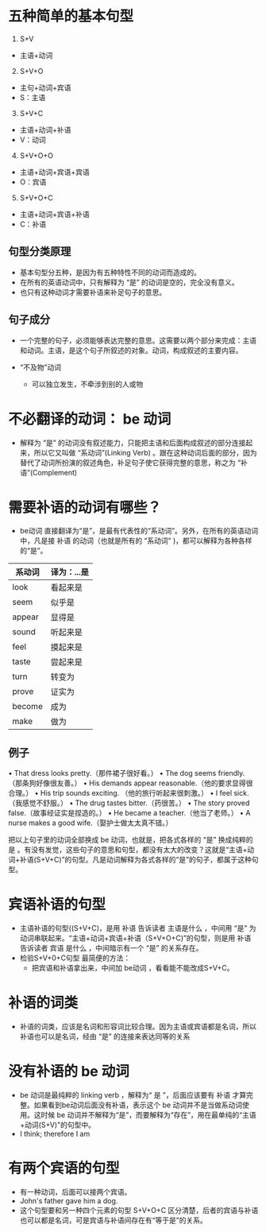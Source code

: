 # 五种简单的基本句型
1. S+V
  * 主语+动词
2. S+V+O
  * 主句+动词+宾语
  * S：主语
3. S+V+C
  * 主语+动词+补语
  * V：动词
4. S+V+O+O
  * 主语+动词+宾语+宾语
  * O：宾语
5. S+V+O+C
  * 主语+动词+宾语+补语
  * C：补语

## 句型分类原理
- 基本句型分五种，是因为有五种特性不同的动词而造成的。
- 在所有的英语动词中，只有解释为 “是” 的动词是空的，完全没有意义。
- 也只有这种动词才需要补语来补足句子的意思。

## 句子成分
- 一个完整的句子，必须能够表达完整的意思。这需要以两个部分来完成：主语和动词。主语，是这个句子所叙述的对象。动词，构成叙述的主要内容。

- “不及物”动词
  * 可以独立发生，不牵涉到别的人或物

# 不必翻译的动词： be 动词
- 解释为 “是” 的动词没有叙述能力，只能把主语和后面构成叙述的部分连接起来，所以它又叫做 “系动词”(Linking Verb) 。跟在这种动词后面的部分，因为替代了动词所扮演的叙述角色，补足句子使它获得完整的意思，称之为 “补语”(Complement)

# 需要补语的动词有哪些？
- be动词 直接翻译为“是”，是最有代表性的“系动词”。另外，在所有的英语动词中，凡是接 补语 的动词（也就是所有的 “系动词” )，都可以解释为各种各样的“是”。

|系动词	|译为：...是|
|---|---|
|look |	看起来是
|seem	|似乎是
|appear	|显得是
|sound	|听起来是
|feel	|摸起来是
|taste	|尝起来是
|turn	|转变为
|prove	|证实为
|become	|成为
|make	|做为


## 例子
• That dress looks pretty.（那件裙子很好看。）
• The dog seems friendly. （那条狗好像很友善。）
• His demands appear reasonable.（他的要求显得很合理。）
• His trip sounds exciting. （他的旅行听起来很刺激。）
• I feel sick.（我感觉不舒服。）
• The drug tastes bitter.（药很苦。）
• The story proved false.（故事经证实是捏造的。）
• He became a teacher.（他当了老师。）
• A nurse makes a good wife.（娶护士做太太真不错。）


把以上句子里的动词全部换成 be 动词，也就是，把各式各样的 “是” 换成纯粹的 是 。有没有发觉，这些句子的意思和句型，都没有太大的改变？这就是“主语+动词+补语(S+V+C)”的句型。凡是动词解释为各式各样的“是”的句子，都属于这种句型。


# 宾语补语的句型
- 主语补语的句型((S+V+C)，是用 补语 告诉读者 主语是什么 ，中间用 “是” 为动词串联起来。“主语+动词+宾语+补语（S+V+O+C)”的句型，则是用 补语 告诉读者 宾语 是什么 ，中间暗示有一个 “是” 的关系存在。
- 检验S+V+0+C句型 最简便的方法：
  * 把宾语和补语拿出来，中间加 be动词 ，看看能不能改成S+V+C。


# 补语的词类
- 补语的词类，应该是名词和形容词比较合理。因为主语或宾语都是名词，所以补语也可以是名词，经由 “是” 的连接来表达同等的关系

# 没有补语的 be 动词
- be 动词是最纯粹的 linking verb ，解释为“ 是 ”，后面应该要有 补语 才算完整。如果看到be动词后面没有补语，表示这个 be 动词并不是当做系动词使用。这时候 be 动词并不解释为“是”，而要解释为“存在”，用在最单纯的“主语+动词(S+V)"的句型中。
- I think; therefore I am

# 有两个宾语的句型
- 有一种动词，后面可以接两个宾语。
- John's father gave him a dog.
- 这个句型要和另一种四个元素的句型 S+V+O+C 区分清楚，后者的宾语与补语也可以都是名词，可是宾语与补语间存在有“等于是”的关系。